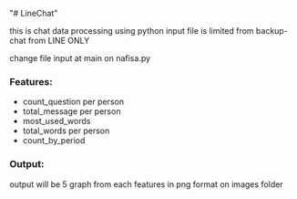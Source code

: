 "# LineChat" 

this is chat data processing using python
input file is limited from backup-chat from LINE ONLY

change file input at main on nafisa.py

### Features:
- count_question per person
- total_message per person
- most_used_words
- total_words per person
- count_by_period

### Output:
output will be 5 graph from each features in png format on images folder